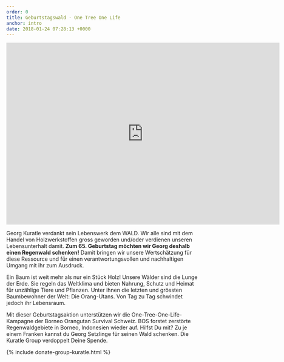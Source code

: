 ```yaml
---
order: 0
title: Geburtstagswald - One Tree One Life
anchor: intro
date: 2018-01-24 07:28:13 +0000
---
```

<div class="videoWrapper"> <iframe src="https://player.vimeo.com/video/245368582" width="720" height="480" frameborder="0" webkitallowfullscreen mozallowfullscreen allowfullscreen></iframe> </div>

Georg Kuratle verdankt sein Lebenswerk dem WALD. Wir alle sind mit dem Handel von Holzwerkstoffen gross geworden und/oder verdienen unseren Lebensunterhalt damit. **Zum 65. Geburtstag möchten wir Georg deshalb einen Regenwald schenken!** Damit bringen wir unsere Wertschätzung für diese Ressource und für einen verantwortungsvollen und nachhaltigen Umgang mit ihr zum Ausdruck.

Ein Baum ist weit mehr als nur ein Stück Holz! Unsere Wälder sind die Lunge der Erde. Sie regeln das Weltklima und bieten Nahrung, Schutz und Heimat für unzählige Tiere und Pflanzen. Unter ihnen die letzten und grössten Baumbewohner der Welt: Die Orang-Utans. Von Tag zu Tag schwindet jedoch ihr Lebensraum.

Mit dieser Geburtstagsaktion unterstützen wir die One-Tree-One-Life-Kampagne der Borneo Orangutan Survival Schweiz. BOS forstet zerstörte Regenwaldgebiete in Borneo, Indonesien wieder auf. Hilfst Du mit? Zu je einem Franken kannst du Georg Setzlinge für seinen Wald schenken. Die Kuratle Group verdoppelt Deine Spende.

{% include donate-group-kuratle.html %}